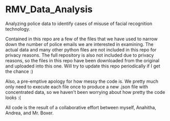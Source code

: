 # RMV_Data_Analysis
Analyzing police data to identify cases of misuse of facial recognition technology.

Contained in this repo are a few of the files that we have used to narrow down the number of police emails we are interested in examining. The actual data and many other python files are not included in this repo for privacy reasons. The full repository is also not included due to privacy reasons, so the files in this repo have been downloaded from the original and uploaded into this one. Will try to update this repo periodically if I get the chance :)

Also, a pre-emptive apology for how messy the code is. We pretty much only need to execute each file once to produce a new .json file with concentrated data, so we haven't been worrying about how pretty the code looks :(

All code is the result of a collaborative effort between myself, Anahitha, Andrea, and Mr. Boxer.
